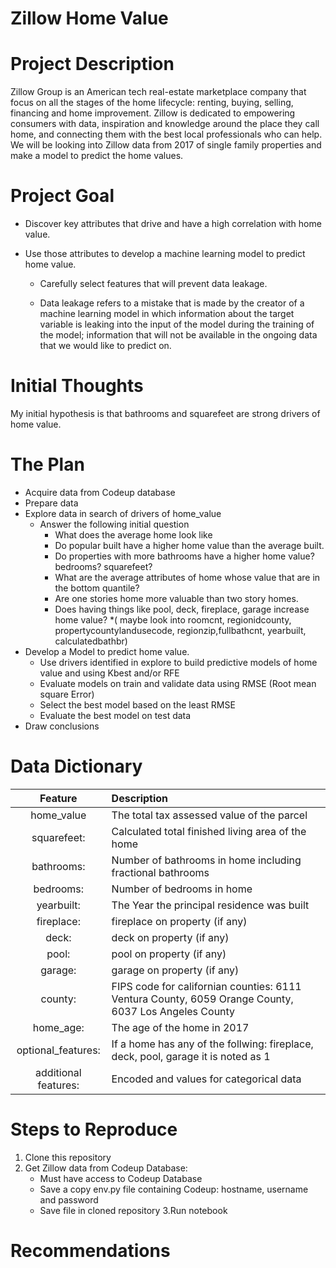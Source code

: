 # Zillow Home Value
# Project Description
Zillow Group  is an American tech real-estate marketplace company that focus on all the stages of the home lifecycle: renting, buying, selling, financing and home improvement. Zillow is dedicated to empowering consumers with data, inspiration and knowledge around the place they call home, and connecting them with the best local professionals who can help. We will be looking into Zillow data from 2017 of single family properties and make a model to predict the home values.

# Project Goal
* Discover key attributes that drive and have a high correlation with home value.

* Use those attributes to develop a machine learning model to predict home value.

    * Carefully select features that will prevent data leakage. 

    * Data leakage refers to a mistake that is made by the creator of a machine learning model in which information about the target variable is leaking into the input of the model during the training of the model; information that will not be available in the ongoing data that we would like to predict on.

# Initial Thoughts
My initial hypothesis is that bathrooms  and squarefeet are strong drivers of home value.

# The Plan
* Acquire data from Codeup database
* Prepare data
* Explore data in search of drivers of home_value
    * Answer the following initial question
        * What does the average home look like
        * Do popular built have a higher home value than the average built.
        * Do properties with more bathrooms have a higher home value? bedrooms? squarefeet?
        * What are the average attributes of home whose value that are in the bottom quantile?
        * Are one stories home more valuable than two story homes.
        * Does having things like pool, deck, fireplace, garage increase home value?
        *( maybe look into roomcnt, regionidcounty, propertycountylandusecode, regionzip,fullbathcnt, yearbuilt, calculatedbathbr)
* Develop a Model to predict home value.
    * Use drivers identified in explore to build predictive models of home value and using Kbest and/or RFE 
    * Evaluate models on train and validate data using RMSE (Root mean square Error)
    * Select the best model based on the least RMSE
    * Evaluate the best model on test data
* Draw conclusions


# Data Dictionary

 Feature          | Description|
| :---------------: | :---------------------------------- |
| home_value | The total tax assessed value of the parcel  |
| squarefeet:  | Calculated total finished living area of the home |
| bathrooms:   |  Number of bathrooms in home including fractional bathrooms |
| bedrooms: | Number of bedrooms in home  |
| yearbuilt:  |  The Year the principal residence was built   |
| fireplace: | fireplace on property (if any) |
| deck:  | deck on property (if any) |
| pool:  | pool on property (if any) |
| garage: | garage on property (if any) |
| county: | FIPS code for californian counties: 6111 Ventura County, 6059  Orange County, 6037 Los Angeles County |
| home_age: | The age of the home in 2017 |
| optional_features: | If a home has any of the follwing: fireplace, deck, pool, garage it is noted as 1 |
| additional features: | Encoded and values for categorical data |

# Steps to Reproduce
1. Clone this repository
2. Get Zillow data from Codeup Database:
    * Must have access to Codeup Database
    * Save a copy env.py file containing Codeup: hostname, username and password
    * Save file in cloned repository
3.Run notebook
# Recommendations
